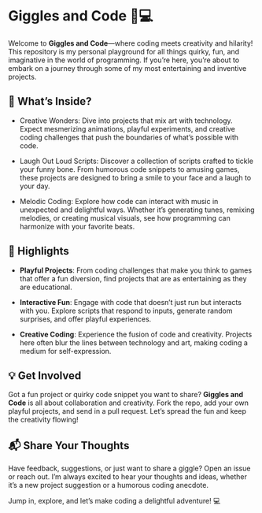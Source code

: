 # Giggles and Code 🤪💻

Welcome to **Giggles and Code**—where coding meets creativity and hilarity! This repository is my personal playground for all things quirky, fun, and imaginative in the world of programming. If you’re here, you’re about to embark on a journey through some of my most entertaining and inventive projects.

## 🌟 What’s Inside?

-  Creative Wonders:  Dive into projects that mix art with technology. Expect mesmerizing animations, playful experiments, and creative coding challenges that push the boundaries of what’s possible with code.

-  Laugh Out Loud Scripts:  Discover a collection of scripts crafted to tickle your funny bone. From humorous code snippets to amusing games, these projects are designed to bring a smile to your face and a laugh to your day.

-  Melodic Coding:  Explore how code can interact with music in unexpected and delightful ways. Whether it’s generating tunes, remixing melodies, or creating musical visuals, see how programming can harmonize with your favorite beats.

## 🌟 Highlights

- **Playful Projects**: From coding challenges that make you think to games that offer a fun diversion, find projects that are as entertaining as they are educational.
  
- **Interactive Fun**: Engage with code that doesn’t just run but interacts with you. Explore scripts that respond to inputs, generate random surprises, and offer playful experiences.

- **Creative Coding**: Experience the fusion of code and creativity. Projects here often blur the lines between technology and art, making coding a medium for self-expression.

## 💡 Get Involved

Got a fun project or quirky code snippet you want to share? **Giggles and Code** is all about collaboration and creativity. Fork the repo, add your own playful projects, and send in a pull request. Let’s spread the fun and keep the creativity flowing!

## 📬 Share Your Thoughts

Have feedback, suggestions, or just want to share a giggle? Open an issue or reach out. I’m always excited to hear your thoughts and ideas, whether it’s a new project suggestion or a humorous coding anecdote.


Jump in, explore, and let’s make coding a delightful adventure! 💻

